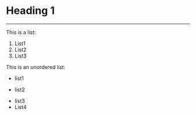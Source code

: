 Heading 1
=========

---

This is a list:
1. List1
2. List2
3. List3

This is an unordered list:
+ list1
* list2
- list3
- List4

